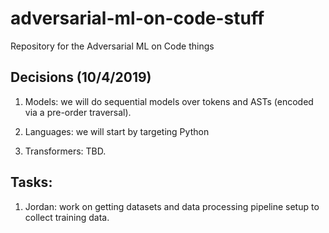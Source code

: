# adversarial-ml-on-code-stuff
Repository for the Adversarial ML on Code things

## Decisions (10/4/2019)

1. Models: we will do sequential models over tokens and ASTs (encoded via a pre-order traversal). 

2. Languages: we will start by targeting Python

3. Transformers: TBD.

## Tasks:

1. Jordan: work on getting datasets and data processing pipeline setup to collect training data.


